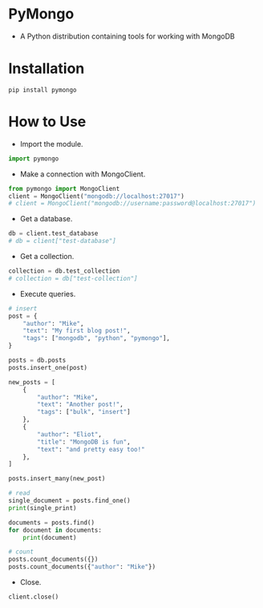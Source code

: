 # PyMongo
- A Python distribution containing tools for working with MongoDB

# Installation
```
pip install pymongo
```

# How to Use
- Import the module.
```python
import pymongo
```
- Make a connection with MongoClient.
```python
from pymongo import MongoClient
client = MongoClient("mongodb://localhost:27017")
# client = MongoClient("mongodb://username:password@localhost:27017")
```
- Get a database.
```python
db = client.test_database
# db = client["test-database"]
```
- Get a collection.
```python
collection = db.test_collection
# collection = db["test-collection"]
```
- Execute queries.
```python
# insert
post = {
    "author": "Mike",
    "text": "My first blog post!",
    "tags": ["mongodb", "python", "pymongo"],
}

posts = db.posts
posts.insert_one(post)

new_posts = [
    {
        "author": "Mike",
        "text": "Another post!",
        "tags": ["bulk", "insert"]
    },
    {
        "author": "Eliot",
        "title": "MongoDB is fun",
        "text": "and pretty easy too!"
    },
]

posts.insert_many(new_post)

# read
single_document = posts.find_one()
print(single_print) 

documents = posts.find()
for document in documents:
    print(document)

# count
posts.count_documents({})
posts.count_documents({"author": "Mike"})
```
- Close.
```python
client.close()
```
